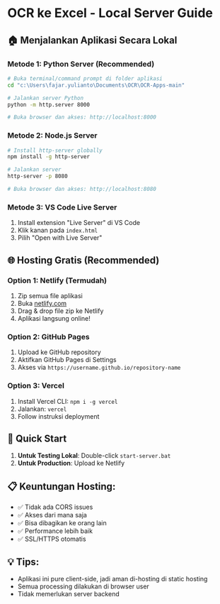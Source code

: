 # OCR ke Excel - Local Server Guide

## 🏠 Menjalankan Aplikasi Secara Lokal

### Metode 1: Python Server (Recommended)
```bash
# Buka terminal/command prompt di folder aplikasi
cd "c:\Users\fajar.yulianto\Documents\OCR\OCR-Apps-main"

# Jalankan server Python
python -m http.server 8000

# Buka browser dan akses: http://localhost:8000
```

### Metode 2: Node.js Server
```bash
# Install http-server globally
npm install -g http-server

# Jalankan server
http-server -p 8080

# Buka browser dan akses: http://localhost:8080
```

### Metode 3: VS Code Live Server
1. Install extension "Live Server" di VS Code
2. Klik kanan pada `index.html`
3. Pilih "Open with Live Server"

## 🌐 Hosting Gratis (Recommended)

### Option 1: Netlify (Termudah)
1. Zip semua file aplikasi
2. Buka [netlify.com](https://netlify.com)
3. Drag & drop file zip ke Netlify
4. Aplikasi langsung online!

### Option 2: GitHub Pages
1. Upload ke GitHub repository
2. Aktifkan GitHub Pages di Settings
3. Akses via `https://username.github.io/repository-name`

### Option 3: Vercel
1. Install Vercel CLI: `npm i -g vercel`
2. Jalankan: `vercel`
3. Follow instruksi deployment

## 🚀 Quick Start
1. **Untuk Testing Lokal**: Double-click `start-server.bat`
2. **Untuk Production**: Upload ke Netlify

## 📋 Keuntungan Hosting:
- ✅ Tidak ada CORS issues
- ✅ Akses dari mana saja
- ✅ Bisa dibagikan ke orang lain
- ✅ Performance lebih baik
- ✅ SSL/HTTPS otomatis

## 💡 Tips:
- Aplikasi ini pure client-side, jadi aman di-hosting di static hosting
- Semua processing dilakukan di browser user
- Tidak memerlukan server backend
